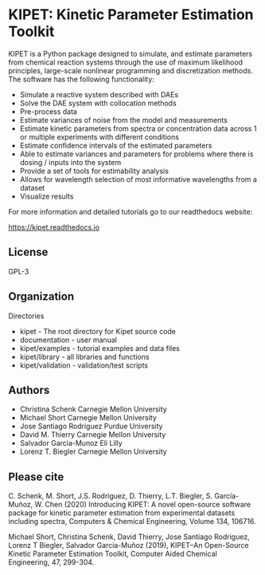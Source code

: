 KIPET: Kinetic Parameter Estimation Toolkit
===========================================

KIPET is a Python package designed to simulate, and estimate parameters from 
chemical reaction systems through the use of maximum likelihood principles,
large-scale nonlinear programming and discretization methods. The software 
has the following functionality:

* Simulate a reactive system described with DAEs
* Solve the DAE system with collocation methods
* Pre-process data
* Estimate variances of noise from the model and measurements
* Estimate kinetic parameters from spectra or concentration data across 1 or 
  multiple experiments with different conditions
* Estimate confidence intervals of the estimated parameters
* Able to estimate variances and parameters for problems where there is dosing / inputs into the system
* Provide a set of tools for estimability analysis
* Allows for wavelength selection of most informative wavelengths from a dataset
* Visualize results

For more information and detailed tutorials go to our readthedocs website:

https://kipet.readthedocs.io


License
------------

GPL-3

Organization
------------

Directories
  * kipet - The root directory for Kipet source code
  * documentation - user manual
  * kipet/examples - tutorial examples and data files
  * kipet/library - all libraries and functions
  * kipet/validation - validation/test scripts

Authors
----------

   * Christina Schenk Carnegie Mellon University
   * Michael Short Carnegie Mellon University
   * Jose Santiago Rodriguez Purdue University
   * David M. Thierry Carnegie Mellon University
   * Salvador Garcia-Munoz Eli Lilly
   * Lorenz T. Biegler Carnegie Mellon University

Please cite
------------
C. Schenk, M. Short, J.S. Rodriguez, D. Thierry, L.T. Biegler, S. García-Muñoz, W. Chen (2020)
Introducing KIPET: A novel open-source software package for kinetic parameter estimation from experimental datasets including spectra, Computers & Chemical Engineering, Volume 134, 106716.

Michael Short, Christina Schenk, David Thierry, Jose Santiago Rodriguez, Lorenz T Biegler, Salvador Garcia-Muñoz (2019), KIPET–An Open-Source Kinetic Parameter Estimation Toolkit, Computer Aided Chemical Engineering, 47, 299-304.







